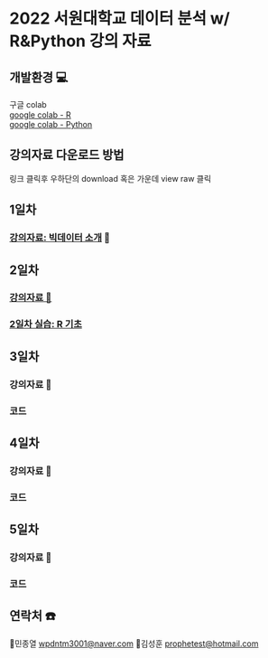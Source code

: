 # 2022 서원대학교 데이터 분석 w/ R&Python 강의 자료

## 개발환경 💻
구글 colab  
[google colab - R](https://colab.to/r)  
[google colab - Python](https://colab.to/)

## 강의자료 다운로드 방법
링크 클릭후 우하단의 download 혹은 가운데 view raw 클릭

## 1일차
### [강의자료: 빅데이터 소개]() 📖

## 2일차
### [강의자료 📖 ](https://github.com/galmaru/seowon2022/blob/main/files/(%EC%B5%9C%EC%A2%85)(2022.6.22)(2%EC%9D%BC%EC%B0%A8)%20R%20%ED%94%84%EB%A1%9C%EA%B7%B8%EB%9E%98%EB%B0%8D%20%EA%B8%B0%EC%B4%88.pptx)

### [2일차 실습: R 기초](https://colab.research.google.com/drive/1VqjvsFuqE-pkVBMU0Y_yfn__L97elgnn#scrollTo=Gc_qgvTQZmoX)


## 3일차
### 강의자료 📖
### 코드

## 4일차
### 강의자료 📖
### 코드

## 5일차
### 강의자료 📖
### 코드

## 연락처 ☎️

👨민종열  wpdntm3001@naver.com
👨김성훈  prophetest@hotmail.com  


